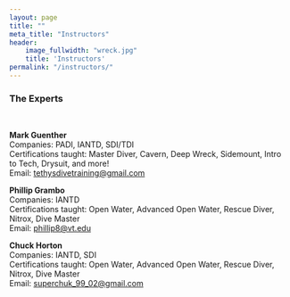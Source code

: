 ```yaml
---
layout: page
title: ""
meta_title: "Instructors"
header:
    image_fullwidth: "wreck.jpg"
    title: 'Instructors'
permalink: "/instructors/"
---
```


### The Experts  
<br>  

**Mark Guenther**  
Companies: PADI, IANTD, SDI/TDI  
Certifications taught: Master Diver, Cavern, Deep Wreck, Sidemount, Intro to Tech, Drysuit, and more!  
Email: [tethysdivetraining@gmail.com](mailto:tethysdivetraining@gmail.com)

**Phillip Grambo**  
Companies: IANTD  
Certifications taught: Open Water, Advanced Open Water, Rescue Diver, Nitrox, Dive Master  
Email: [phillip8@vt.edu](mailto:phillip8@vt.edu)

**Chuck Horton**  
Companies: IANTD, SDI  
Certifications taught: Open Water, Advanced Open Water, Rescue Diver, Nitrox, Dive Master  
Email: [superchuk_99_02@gmail.com](mailto:superchuk_99_02@gmail.com)

